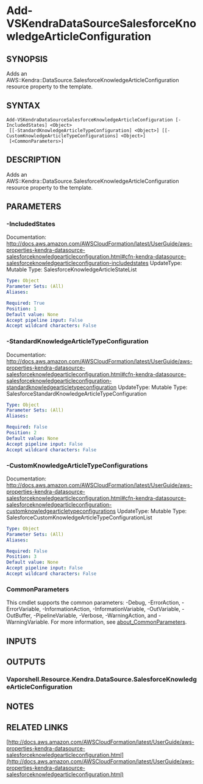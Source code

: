 # Add-VSKendraDataSourceSalesforceKnowledgeArticleConfiguration

## SYNOPSIS
Adds an AWS::Kendra::DataSource.SalesforceKnowledgeArticleConfiguration resource property to the template.

## SYNTAX

```
Add-VSKendraDataSourceSalesforceKnowledgeArticleConfiguration [-IncludedStates] <Object>
 [[-StandardKnowledgeArticleTypeConfiguration] <Object>] [[-CustomKnowledgeArticleTypeConfigurations] <Object>]
 [<CommonParameters>]
```

## DESCRIPTION
Adds an AWS::Kendra::DataSource.SalesforceKnowledgeArticleConfiguration resource property to the template.

## PARAMETERS

### -IncludedStates
Documentation: http://docs.aws.amazon.com/AWSCloudFormation/latest/UserGuide/aws-properties-kendra-datasource-salesforceknowledgearticleconfiguration.html#cfn-kendra-datasource-salesforceknowledgearticleconfiguration-includedstates
UpdateType: Mutable
Type: SalesforceKnowledgeArticleStateList

```yaml
Type: Object
Parameter Sets: (All)
Aliases:

Required: True
Position: 1
Default value: None
Accept pipeline input: False
Accept wildcard characters: False
```

### -StandardKnowledgeArticleTypeConfiguration
Documentation: http://docs.aws.amazon.com/AWSCloudFormation/latest/UserGuide/aws-properties-kendra-datasource-salesforceknowledgearticleconfiguration.html#cfn-kendra-datasource-salesforceknowledgearticleconfiguration-standardknowledgearticletypeconfiguration
UpdateType: Mutable
Type: SalesforceStandardKnowledgeArticleTypeConfiguration

```yaml
Type: Object
Parameter Sets: (All)
Aliases:

Required: False
Position: 2
Default value: None
Accept pipeline input: False
Accept wildcard characters: False
```

### -CustomKnowledgeArticleTypeConfigurations
Documentation: http://docs.aws.amazon.com/AWSCloudFormation/latest/UserGuide/aws-properties-kendra-datasource-salesforceknowledgearticleconfiguration.html#cfn-kendra-datasource-salesforceknowledgearticleconfiguration-customknowledgearticletypeconfigurations
UpdateType: Mutable
Type: SalesforceCustomKnowledgeArticleTypeConfigurationList

```yaml
Type: Object
Parameter Sets: (All)
Aliases:

Required: False
Position: 3
Default value: None
Accept pipeline input: False
Accept wildcard characters: False
```

### CommonParameters
This cmdlet supports the common parameters: -Debug, -ErrorAction, -ErrorVariable, -InformationAction, -InformationVariable, -OutVariable, -OutBuffer, -PipelineVariable, -Verbose, -WarningAction, and -WarningVariable. For more information, see [about_CommonParameters](http://go.microsoft.com/fwlink/?LinkID=113216).

## INPUTS

## OUTPUTS

### Vaporshell.Resource.Kendra.DataSource.SalesforceKnowledgeArticleConfiguration
## NOTES

## RELATED LINKS

[http://docs.aws.amazon.com/AWSCloudFormation/latest/UserGuide/aws-properties-kendra-datasource-salesforceknowledgearticleconfiguration.html](http://docs.aws.amazon.com/AWSCloudFormation/latest/UserGuide/aws-properties-kendra-datasource-salesforceknowledgearticleconfiguration.html)

